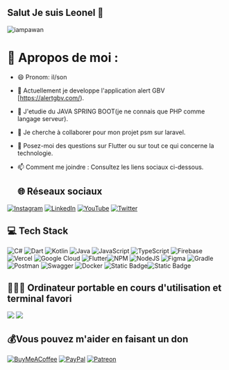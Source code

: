 ## Salut Je suis Leonel 👋


<p align="left"> <img src="https://komarev.com/ghpvc/?username=leonelottou&label=Views&color=blue&style=plastic&style=for-the-badge" alt="iampawan" /> </p>

# 💫 Apropos de moi  :
- 😄 Pronom: il/son
- 🔭 Actuellement je developpe l'application alert GBV [https://alertgbv.com/).
- 🌱 J'etudie du JAVA SPRING BOOT(je ne connais que PHP comme langage serveur).
- 👯 Je cherche à collaborer pour mon projet psm sur laravel.
- 💬 Posez-moi des questions sur Flutter ou sur tout ce qui concerne la technologie.
- 📫 Comment me joindre : Consultez les liens sociaux ci-dessous.

  ## 🌐 Réseaux sociaux
[![Instagram](https://img.shields.io/badge/Instagram-E4405F?style=for-the-badge&logo=instagram&logoColor=white)](https://instagram.com/leonelo) [![LinkedIn](https://img.shields.io/badge/LinkedIn-0077B5?style=for-the-badge&logo=linkedin&logoColor=white)](https://cm.linkedin.com/in/leonelottou)  [![YouTube](https://img.shields.io/badge/YouTube-FF0000?style=for-the-badge&logo=youtube&logoColor=white)](https://www.youtube.com/@leonelou) [![Twitter](https://img.shields.io/twitter/follow/leonelo3?logo=Twitter&style=for-the-badge)](https://twitter.com/leonelo3)

## 💻 Tech Stack
![C#](https://img.shields.io/badge/c%23-%23239120.svg?style=for-the-badge&logo=c-sharp&logoColor=white) ![Dart](https://img.shields.io/badge/dart-%230175C2.svg?style=for-the-badge&logo=dart&logoColor=white) ![Kotlin](https://img.shields.io/badge/kotlin-%230095D5.svg?style=for-the-badge&logo=kotlin&logoColor=white) ![Java](https://img.shields.io/badge/java-%23ED8B00.svg?style=for-the-badge&logo=java&logoColor=white) ![JavaScript](https://img.shields.io/badge/javascript-%23323330.svg?style=for-the-badge&logo=javascript&logoColor=%23F7DF1E)  ![TypeScript](https://img.shields.io/badge/typescript-%23007ACC.svg?style=for-the-badge&logo=typescript&logoColor=white)  ![Firebase](https://img.shields.io/badge/firebase-%23039BE5.svg?style=for-the-badge&logo=firebase) ![Vercel](https://img.shields.io/badge/vercel-%23000000.svg?style=for-the-badge&logo=vercel&logoColor=white)  ![Google Cloud](https://img.shields.io/badge/Google%20Cloud-%234285F4.svg?style=for-the-badge&logo=google-cloud&logoColor=white) ![Flutter](https://img.shields.io/badge/Flutter-%2302569B.svg?style=for-the-badge&logo=Flutter&logoColor=white)![NPM](https://img.shields.io/badge/NPM-%23000000.svg?style=for-the-badge&logo=npm&logoColor=white) ![NodeJS](https://img.shields.io/badge/node.js-6DA55F?style=for-the-badge&logo=node.js&logoColor=white) 	![Figma](https://img.shields.io/badge/figma-%23F24E1E.svg?style=for-the-badge&logo=figma&logoColor=white) ![Gradle](https://img.shields.io/badge/Gradle-02303A.svg?style=for-the-badge&logo=Gradle&logoColor=white) ![Postman](https://img.shields.io/badge/Postman-FF6C37?style=for-the-badge&logo=postman&logoColor=white) ![Swagger](https://img.shields.io/badge/-Swagger-%23Clojure?style=for-the-badge&logo=swagger&logoColor=white)  ![Docker](https://img.shields.io/badge/docker-%230db7ed.svg?style=for-the-badge&logo=docker&logoColor=white) ![Static Badge](https://img.shields.io/badge/Angular-red?style=for-the-badge&logo=angular)![Static Badge](https://img.shields.io/badge/Laravel-red?style=for-the-badge&logo=laravel&logoColor=white)

## 👨🏻‍💻 Ordinateur portable en cours d'utilisation et terminal favori
<img src="https://img.shields.io/badge/Apple-MacBook_Pro_2021-333333?style=for-the-badge&logo=apple&logoColor=white"/> <img src="https://img.shields.io/badge/iTerm2-000000?style=for-the-badge&logo=iterm2&logoColor=white"/>

  ## 💰Vous pouvez m'aider en faisant un don
  [![BuyMeACoffee](https://img.shields.io/badge/Buy%20Me%20a%20Coffee-ffdd00?style=for-the-badge&logo=buy-me-a-coffee&logoColor=black)](https://buymeacoffee.com/mtechviral) [![PayPal](https://img.shields.io/badge/PayPal-00457C?style=for-the-badge&logo=paypal&logoColor=white)](https://paypal.me/imthepk) [![Patreon](https://img.shields.io/badge/Patreon-F96854?style=for-the-badge&logo=patreon&logoColor=white)](https://patreon.com/mtechviral) 



